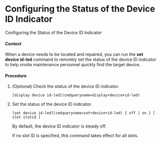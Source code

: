 Configuring the Status of the Device ID Indicator
=================================================

Configuring the Status of the Device ID Indicator

#### Context

When a device needs to be located and repaired, you can run the **set device id-led** command to remotely set the status of the device ID indicator to help onsite maintenance personnel quickly find the target device.


#### Procedure

1. (Optional) Check the status of the device ID indicator.
   
   
   ```
   [display device id-led](cmdqueryname=display+device+id-led)
   ```
2. Set the status of the device ID indicator.
   
   
   ```
   [set device id-led](cmdqueryname=set+device+id-led) { off | on } [ slot slotid ]
   ```
   
   By default, the device ID indicator is steady off.
   
   If no slot ID is specified, this command takes effect for all slots.